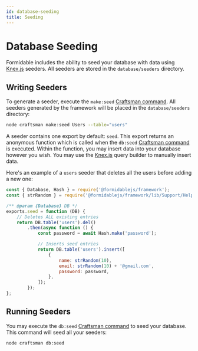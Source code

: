 ```yaml
---
id: database-seeding
title: Seeding
---
```


# Database Seeding

Formidable includes the ability to seed your database with data using [Knex.js](http://knexjs.org/) seeders. All seeders are stored in the `database/seeders` directory.

## Writing Seeders

To generate a seeder, execute the `make:seed` [Craftsman command](/docs/craftsman). All seeders generated by the framework will be placed in the `database/seeders` directory:

```bash
node craftsman make:seed Users --table="users"
```

A seeder contains one export by default: `seed`. This export returns an anonymous function which is called when the `db:seed` [Craftsman command](/docs/craftsman) is executed. Within the function, you may insert data into your database however you wish. You may use the [Knex.js](http://knexjs.org/) query builder to manually insert data.

Here's an example of a `users` seeder that deletes all the users before adding a new one:

```js title="database/seeds/20220508114827_users.js"
const { Database, Hash } = require('@formidablejs/framework');
const { strRandom } = require('@formidablejs/framework/lib/Support/Helpers');

/** @param {Database} DB */
exports.seed = function (DB) {
	// Deletes ALL existing entries
	return DB.table('users').del()
		.then(async function () {
			const password = await Hash.make('password');

			// Inserts seed entries
			return DB.table('users').insert([
				{
					name: strRandom(10),
					email: strRandom(10) + '@gmail.com',
					password: password,
				},
			]);
		});
};
```

## Running Seeders

You may execute the `db:seed` [Craftsman command](/docs/craftsman) to seed your database. This command will seed all your seeders:

```bash
node craftsman db:seed
```